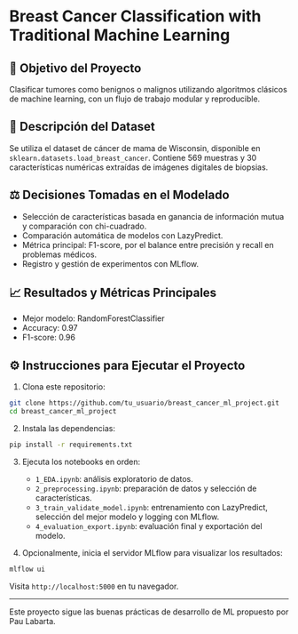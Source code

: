 # Breast Cancer Classification with Traditional Machine Learning

## 🎯 Objetivo del Proyecto
Clasificar tumores como benignos o malignos utilizando algoritmos clásicos de machine learning, con un flujo de trabajo modular y reproducible.

## 📂 Descripción del Dataset
Se utiliza el dataset de cáncer de mama de Wisconsin, disponible en `sklearn.datasets.load_breast_cancer`. Contiene 569 muestras y 30 características numéricas extraídas de imágenes digitales de biopsias.

## ⚖️ Decisiones Tomadas en el Modelado
- Selección de características basada en ganancia de información mutua y comparación con chi-cuadrado.
- Comparación automática de modelos con LazyPredict.
- Métrica principal: F1-score, por el balance entre precisión y recall en problemas médicos.
- Registro y gestión de experimentos con MLflow.

## 📈 Resultados y Métricas Principales
- Mejor modelo: RandomForestClassifier
- Accuracy: 0.97
- F1-score: 0.96

## ⚙️ Instrucciones para Ejecutar el Proyecto

1. Clona este repositorio:
```bash
git clone https://github.com/tu_usuario/breast_cancer_ml_project.git
cd breast_cancer_ml_project
```

2. Instala las dependencias:
```bash
pip install -r requirements.txt
```

3. Ejecuta los notebooks en orden:
   - `1_EDA.ipynb`: análisis exploratorio de datos.
   - `2_preprocessing.ipynb`: preparación de datos y selección de características.
   - `3_train_validate_model.ipynb`: entrenamiento con LazyPredict, selección del mejor modelo y logging con MLflow.
   - `4_evaluation_export.ipynb`: evaluación final y exportación del modelo.

4. Opcionalmente, inicia el servidor MLflow para visualizar los resultados:
```bash
mlflow ui
```
Visita `http://localhost:5000` en tu navegador.

---

Este proyecto sigue las buenas prácticas de desarrollo de ML propuesto por Pau Labarta.
